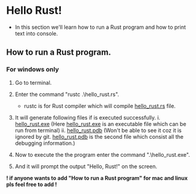 # Hello Rust!

- In this section we'll learn how to run a Rust program and how to print text into console.
  
## How to run a Rust program.
### For windows only
1. Go to terminal.
2. Enter the command "rustc .\hello_rust.rs".
    - rustc is for Rust compiler which will compile [hello_rust.rs](hello_rust.rs) file.
3. It will generate following files if is executed successfully.
    i. [hello_rust.exe](./hello_rust.exe) (Here [hello_rust.exe](./hello_rust.exe) is an executable file which can be run from terminal)
    ii. [hello_rust.pdb](./hello_rust.pdb) (Won't be able to see it coz it is ignored by git. [hello_rust.pdb](./hello_rust.pdb) is the second file which consist all the debugging information.)

4. Now to execute the the program enter the command ".\hello_rust.exe".
5. And it will prompt the output "Hello, Rust!" on the screen.


**! if anyone wants to add "How to run a Rust program" for mac and linux pls feel free to add !**